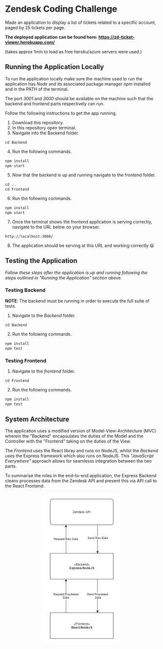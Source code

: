 # Zendesk Coding Challenge
Made an application to display a list of tickets related to a specific account, paged by 25 tickets per page. 

**The deployed application can be found here: https://zd-ticket-viewer.herokuapp.com/**

(takes approx 1min to load as free heroku/azure servers were used.)
## Running the Application Locally

To run the application locally make sure the machine used to run the application has *Node* and its associated package manager *npm* installed and in the PATH of the terminal.

The port *3001* and *3000* should be available on the machine such that the backend and frontend parts respectively can run.

Follow the following instructions to get the app running.

1. Download this repository. 
2. In this repository open terminal.
3. Navigate into the Backend folder.
```
cd Backend
```
4. Run the following commands.
```
npm install
npm start
```
5. Now that the backend is up and running navigate to the frontend folder.
```
cd .. 
cd Frontend
```
6. Run the following commands. 
```
npm install
npm start
```
7. Once the terminal shows the frontend application is serving correctly, navigate to the URL below on your browser. 
```
http://localhost:3000/
```
8. The application should be serving at this URL and working correctly 😃

## Testing the Application
_Follow these steps after the application is up and running following the steps outlined in "Running the Application" section above._

### Testing Backend
**NOTE**: The backend must be running in order to execute the full suite of tests.
1. Navigate to the _Backend_ folder. 
```
cd Backend
```
2. Run the following commands.
```
npm install
npm test
```
### Testing Frontend
1. Navigate to the _frontend_ folder. 
```
cd Frontend
```
2. Run the following commands.
```
npm install
npm test
```
## System Architecture
The application uses a modified version of Model-View-Architecture (MVC) wherein the "Backend" encapsulates the duties of the Model and the Controller with the "Frontend" taking on the duties of the View. 

The *Frontend* uses the React libray and runs on NodeJS, whilst the *Backend* uses the Express framework which also runs on NodeJS. This *"JavaScript Everywhere"* approach allows for seamlesss integration between the two parts.

To summarise the roles in the end-to-end application, the Express Backend cleans processes data from the Zendesk API and present this via API call to the React Frontend.

<p align="center">
  <img width="250" height="500" src="./static/end_to_end_design.png">
</p>



